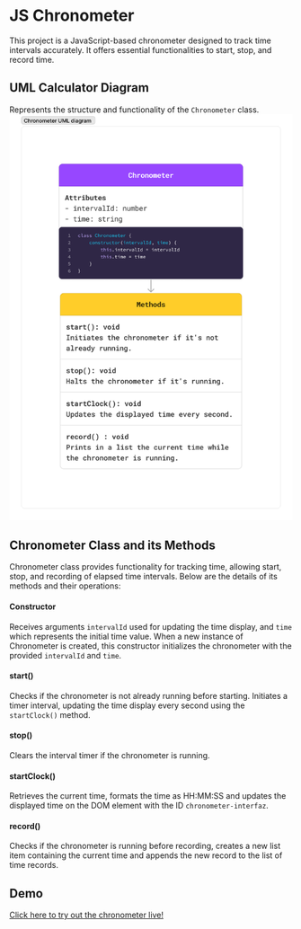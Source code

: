 # JS Chronometer

This project is a JavaScript-based chronometer designed to track time intervals accurately. It offers essential functionalities to start, stop, and record time.

## UML Calculator Diagram

Represents the structure and functionality of the `Chronometer` class.
![UML_Chronometer](images/chronometer-uml.png)

## Chronometer Class and its Methods

Chronometer class provides functionality for tracking time, allowing start, stop, and recording of elapsed time intervals. Below are the details of its methods and their operations:

#### Constructor

Receives arguments `intervalId` used for updating the time display, and `time` which represents the initial time value. When a new instance of Chronometer is created, this constructor initializes the chronometer with the provided `intervalId` and `time`.

#### start()

Checks if the chronometer is not already running before starting. Initiates a timer interval, updating the time display every second using the `startClock()` method.

#### stop()

Clears the interval timer if the chronometer is running.

#### startClock()

Retrieves the current time, formats the time as HH:MM:SS and updates the displayed time on the DOM element with the ID `chronometer-interfaz`.

#### record()

Checks if the chronometer is running before recording, creates a new list item containing the current time and appends the new record to the list of time records.

## Demo

[Click here to try out the chronometer live!](https://js-time-tracker.netlify.app/)

